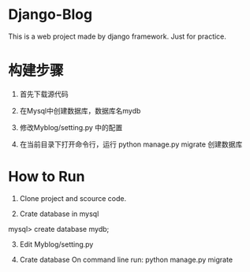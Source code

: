 # Django-Blog
This is a web project made by django framework. Just for practice.

# 构建步骤
1. 首先下载源代码

2. 在Mysql中创建数据库，数据库名mydb

3. 修改Myblog/setting.py 中的配置

4. 在当前目录下打开命令行，运行
python manage.py migrate
创建数据库

# How to Run

1. Clone project and scource code.

2. Crate database in mysql

mysql> create database mydb;

3. Edit Myblog/setting.py

4. Crate database
On command line run:
python manage.py migrate

